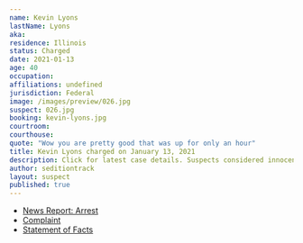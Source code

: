 ```yaml
---
name: Kevin Lyons
lastName: Lyons
aka:
residence: Illinois
status: Charged
date: 2021-01-13
age: 40
occupation:
affiliations: undefined
jurisdiction: Federal
image: /images/preview/026.jpg
suspect: 026.jpg
booking: kevin-lyons.jpg
courtroom:
courthouse:
quote: "Wow you are pretty good that was up for only an hour"
title: Kevin Lyons charged on January 13, 2021
description: Click for latest case details. Suspects considered innocent until proven guilty.
author: seditiontrack
layout: suspect
published: true
---
```

- [News Report: Arrest](https://chicago.suntimes.com/2021/1/13/22229436/chicago-man-facing-federal-charges-following-last-weeks-u-s-capitol-riot)
- [Complaint](https://cdn.vox-cdn.com/uploads/chorus_asset/file/22233841/Lyons_complaint__DCD_.pdf)
- [Statement of Facts](https://www.justice.gov/opa/page/file/1353451/download)
